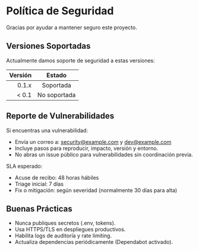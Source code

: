 # Política de Seguridad

Gracias por ayudar a mantener seguro este proyecto.

## Versiones Soportadas

Actualmente damos soporte de seguridad a estas versiones:

| Versión | Estado |
|--------:|:------:|
| 0.1.x   | Soportada |
| < 0.1   | No soportada |

## Reporte de Vulnerabilidades

Si encuentras una vulnerabilidad:

- Envía un correo a: security@example.com y dev@example.com
- Incluye pasos para reproducir, impacto, versión y entorno.
- No abras un issue público para vulnerabilidades sin coordinación previa.

SLA esperado:
- Acuse de recibo: 48 horas hábiles
- Triage inicial: 7 días
- Fix o mitigación: según severidad (normalmente 30 días para alta)

## Buenas Prácticas
- Nunca publiques secretos (.env, tokens).
- Usa HTTPS/TLS en despliegues productivos.
- Habilita logs de auditoría y rate limiting.
- Actualiza dependencias periódicamente (Dependabot activado).
